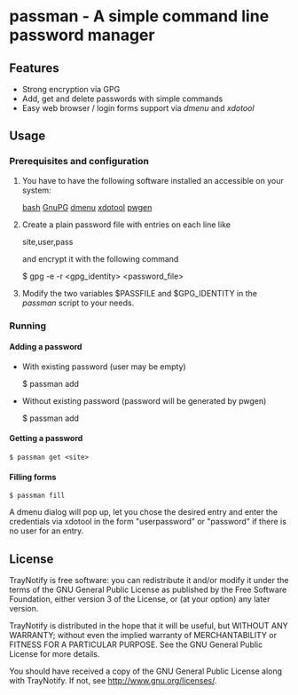 # passman - A simple command line password manager

## Features

* Strong encryption via GPG
* Add, get and delete passwords with simple commands
* Easy web browser / login forms support via *dmenu* and *xdotool*

## Usage

### Prerequisites and configuration

1. You have to have the following software installed an accessible on your system:

    [bash](http://www.gnu.org/software/bash/)
    [GnuPG](http://www.gnupg.org/)
    [dmenu](http://tools.suckless.org/dmenu/)
    [xdotool](http://www.semicomplete.com/projects/xdotool/)
    [pwgen](http://sourceforge.net/projects/pwgen/)

2. Create a plain password file with entries on each line like

    site,user,pass

    and encrypt it with the following command

    $ gpg -e -r <gpg_identity> <password_file>

3. Modify the two variables $PASSFILE and $GPG_IDENTITY in the *passman* script to your needs.

### Running

#### Adding a password

* With existing password (user may be empty)

    $ passman add <site> <user> <password>

* Without existing password (password will be generated by pwgen)

    $ passman add <site> <user>

#### Getting a password

    $ passman get <site>

#### Filling forms

    $ passman fill

A dmenu dialog will pop up, let you chose the desired entry and enter the credentials via xdotool
in the form "user<tab>password<enter>" or "password<enter>" if there is no user for an entry.

## License

TrayNotify is free software: you can redistribute it and/or modify
it under the terms of the GNU General Public License as published by
the Free Software Foundation, either version 3 of the License, or
(at your option) any later version.

TrayNotify is distributed in the hope that it will be useful,
but WITHOUT ANY WARRANTY; without even the implied warranty of
MERCHANTABILITY or FITNESS FOR A PARTICULAR PURPOSE.  See the
GNU General Public License for more details.

You should have received a copy of the GNU General Public License
along with TrayNotify.  If not, see <http://www.gnu.org/licenses/>.